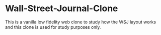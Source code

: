 # Wall-Street-Journal-Clone
This is a vanilla low fidelity web clone to study how the WSJ layout works and this clone is used for study purposes only.
